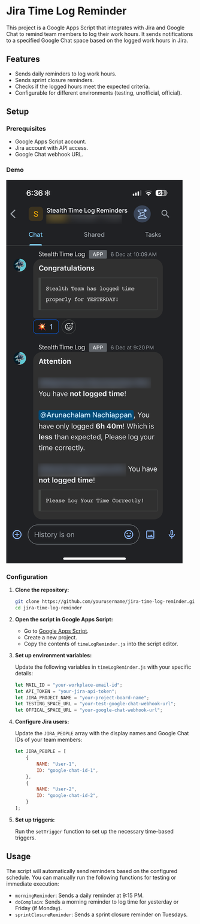 # Jira Time Log Reminder

This project is a Google Apps Script that integrates with Jira and Google Chat to remind team members to log their work hours. It sends notifications to a specified Google Chat space based on the logged work hours in Jira.

## Features

- Sends daily reminders to log work hours.
- Sends sprint closure reminders.
- Checks if the logged hours meet the expected criteria.
- Configurable for different environments (testing, unofficial, official).

## Setup

### Prerequisites

- Google Apps Script account.
- Jira account with API access.
- Google Chat webhook URL.

### Demo
![Demo](assets/demo.png)

### Configuration

1. **Clone the repository:**

    ```sh
    git clone https://github.com/yourusername/jira-time-log-reminder.git
    cd jira-time-log-reminder
    ```

2. **Open the script in Google Apps Script:**

    - Go to [Google Apps Script](https://script.google.com/).
    - Create a new project.
    - Copy the contents of `timeLogReminder.js` into the script editor.

3. **Set up environment variables:**

    Update the following variables in `timeLogReminder.js` with your specific details:

    ```javascript
    let MAIL_ID = "your-workplace-email-id";
    let API_TOKEN = "your-jira-api-token";
    let JIRA_PROJECT_NAME = "your-project-board-name";
    let TESTING_SPACE_URL = "your-test-google-chat-webhook-url";
    let OFFICAL_SPACE_URL = "your-google-chat-webhook-url";
    ```

4. **Configure Jira users:**

    Update the `JIRA_PEOPLE` array with the display names and Google Chat IDs of your team members:

    ```javascript
    let JIRA_PEOPLE = [
        {
            NAME: "User-1",
            ID: "google-chat-id-1",
        },
        {
            NAME: "User-2",
            ID: "google-chat-id-2",
        }
    ];
    ```

5. **Set up triggers:**

    Run the `setTrigger` function to set up the necessary time-based triggers.

## Usage

The script will automatically send reminders based on the configured schedule. You can manually run the following functions for testing or immediate execution:

- `morningReminder`: Sends a daily reminder at 9:15 PM.
- `doComplain`: Sends a morning reminder to log time for yesterday or Friday (if Monday).
- `sprintClosureReminder`: Sends a sprint closure reminder on Tuesdays.
